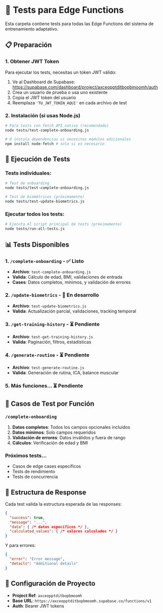 # 🧪 Tests para Edge Functions

Esta carpeta contiene tests para todas las Edge Functions del sistema de entrenamiento adaptativo.

## 📋 Preparación

### 1. Obtener JWT Token

Para ejecutar los tests, necesitas un token JWT válido:

1. Ve al Dashboard de Supabase: https://supabase.com/dashboard/project/axceopptditbopbmoomh/auth
2. Crea un usuario de prueba o usa uno existente
3. Copia el JWT token del usuario
4. Reemplaza `'TU_JWT_TOKEN_AQUI'` en cada archivo de test

### 2. Instalación (si usas Node.js)

```bash
# Para tests con fetch API nativo (recomendado)
node tests/test-complete-onboarding.js

# O instala dependencias si necesitas módulos adicionales
npm install node-fetch # solo si es necesario
```

## 🚀 Ejecución de Tests

### Tests individuales:
```bash
# Test de onboarding
node tests/test-complete-onboarding.js

# Test de biométricos (próximamente)
node tests/test-update-biometrics.js
```

### Ejecutar todos los tests:
```bash
# Ejecuta el script principal de tests (próximamente)
node tests/run-all-tests.js
```

## 📊 Tests Disponibles

### 1. `/complete-onboarding` - ✅ Listo
- **Archivo**: `test-complete-onboarding.js`
- **Valida**: Cálculo de edad, BMI, validaciones de entrada
- **Cases**: Datos completos, mínimos, y validación de errores

### 2. `/update-biometrics` - 🔄 En desarrollo
- **Archivo**: `test-update-biometrics.js`
- **Valida**: Actualización parcial, validaciones, tracking temporal

### 3. `/get-training-history` - ⏳ Pendiente
- **Archivo**: `test-get-training-history.js`  
- **Valida**: Paginación, filtros, estadísticas

### 4. `/generate-routine` - ⏳ Pendiente
- **Archivo**: `test-generate-routine.js`
- **Valida**: Generación de rutina, ICA, balance muscular

### 5. Más funciones... ⏳ Pendiente

## 🎯 Casos de Test por Función

### `/complete-onboarding`
1. **Datos completos**: Todos los campos opcionales incluidos
2. **Datos mínimos**: Solo campos requeridos  
3. **Validación de errores**: Datos inválidos y fuera de rango
4. **Cálculos**: Verificación de edad y BMI

### Próximos tests...
- Casos de edge cases específicos
- Tests de rendimiento
- Tests de concurrencia

## 📝 Estructura de Response

Cada test valida la estructura esperada de las responses:

```json
{
  "success": true,
  "message": "...",
  "data": { /* datos específicos */ },
  "calculated_values": { /* valores calculados */ }
}
```

Y para errores:
```json
{
  "error": "Error message",
  "details": "Additional details"
}
```

## 🔧 Configuración de Proyecto

- **Project Ref**: `axceopptditbopbmoomh`
- **Base URL**: `https://axceopptditbopbmoomh.supabase.co/functions/v1`
- **Auth**: Bearer JWT tokens